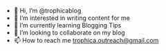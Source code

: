 - 👋 Hi, I’m @trophicablog
- 👀 I’m interested in writing content for me
- 🌱 I’m currently learning Blogging Tips
- 💞️ I’m looking to collaborate on my blog
- 📫 How to reach me trophica.outreach@gmail.com

<!---
trophicablog/trophicablog is a ✨ special ✨ repository because its `README.md` (this file) appears on your GitHub profile.
You can click the Preview link to take a look at your changes.
--->
